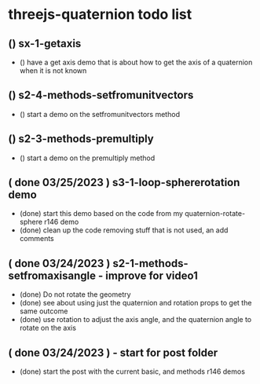 # threejs-quaternion todo list


## () sx-1-getaxis
* () have a get axis demo that is about how to get the axis of a quaternion when it is not known


## () s2-4-methods-setfromunitvectors
* () start a demo on the setfromunitvectors method

## () s2-3-methods-premultiply
* () start a demo on the premultiply method

## ( done 03/25/2023 ) s3-1-loop-sphererotation demo
* (done) start this demo based on the code from my quaternion-rotate-sphere r146 demo
* (done) clean up the code removing stuff that is not used, an add comments

## ( done 03/24/2023 ) s2-1-methods-setfromaxisangle - improve for video1
* (done) Do not rotate the geometry
* (done) see about using just the quaternion and rotation props to get the same outcome
* (done) use rotation to adjust the axis angle, and the quaternion angle to rotate on the axis

## ( done 03/24/2023 ) - start for post folder
* (done) start the post with the current basic, and methods r146 demos